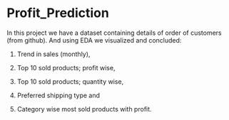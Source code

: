 # Profit_Prediction

In this project we have a dataset containing details of order of customers (from github).
And using EDA we visualized and concluded:

1. Trend in sales (monthly),

2. Top 10 sold products; profit wise,

3. Top 10 sold products; quantity wise,

4. Preferred shipping type and

5. Category wise most sold products with profit. 
